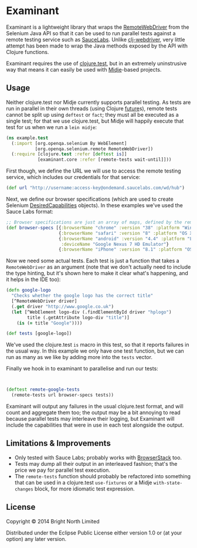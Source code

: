 # Examinant

Examinant is a lightweight library that wraps the
[RemoteWebDriver](https://selenium.googlecode.com/git/docs/api/java/org/openqa/selenium/remote/RemoteWebDriver.html)
from the Selenium Java API so that it can be used to run parallel tests against a remote testing service such as
[SauceLabs](https://saucelabs.com/).  Unlike [clj-webdriver](https://github.com/semperos/clj-webdriver), very little
attempt has been made to wrap the Java methods exposed by the API with Clojure functions.

Examinant requires the use of [clojure.test](https://clojure.github.io/clojure/clojure.test-api.html), but in an
extremely uninstrusive way that means it can easily be used with [Midje](https://github.com/marick/Midje)-based
projects.


## Usage

Neither clojure.test nor Midje currently supports parallel testing.  As tests are run in parallel in their own threads
(using Clojure [future](https://clojuredocs.org/clojure.core/future)s), remote tests cannot be split up using `deftest`
or `fact`; they must all be executed as a single test; for that we use clojure.test, but Midje will happily execute that
test for us when we run a `lein midje`:

```clj
(ns example.test
  (:import [org.openqa.selenium By WebElement]
           [org.openqa.selenium.remote RemoteWebDriver])
  (:require [clojure.test :refer [deftest is]]
            [examinant.core :refer [remote-tests wait-until]]))
```

First though, we define the URL we will use to access the remote testing service, which includes our credentials for
that service:

```clj
(def url "http://username:access-key@ondemand.saucelabs.com/wd/hub")
```


Next, we define our browser specifications (which are used to create Selenium
[DesiredCapabilities](https://selenium.googlecode.com/git/docs/api/java/org/openqa/selenium/remote/DesiredCapabilities.html)
objects).  In these examples we've used the Sauce Labs format:

```clj
;; Browser specifications are just an array of maps, defined by the remote provider
(def browser-specs [{:browserName "chrome" :version "38" :platform "Windows 8.1"}
                    {:browserName "safari" :version "8" :platform "OS X 10.10"}
                    {:browserName "android" :version "4.4" :platform "LINUX" :device-orientation :portrait
                     :deviceName "Google Nexus 7 HD Emulator"}
                    {:browserName "iPhone" :version "8.1" :platform "OS X 10.9" :device-orientation :portrait}])
```

Now we need some actual tests.  Each test is just a function that takes a `RemoteWebDriver` as an argument (note that
we don't actually need to include the type hinting, but it's shown here to make it clear what's happening, and it helps
in the IDE too):

```clj
(defn google-logo
  "Checks whether the google logo has the correct title"
  [^RemoteWebDriver driver]
  (.get driver "http://www.google.co.uk")
  (let [^WebElement logo-div (.findElementById driver "hplogo")
        title (.getAttribute logo-div "title")]
    (is (= title "Google"))))

(def tests [google-logo])
```

We've used the clojure.test `is` macro in this test, so that it reports failures in the usual way.  In this example we
only have one test function, but we can run as many as we like by adding more into the `tests` vector.

Finally we hook in to examinant to parallelise and run our tests:

```clj


(deftest remote-google-tests
  (remote-tests url browser-specs tests))
```

Examinant will output any failures in the usual clojure.test format, and will count and aggregate them too; the output
may be a bit annoying to read because parallel tests may interleave their logging, but Examinant will include the
capabilities that were in use in each test alongside the output.


## Limitations & Improvements

* Only tested with Sauce Labs; probably works with [BrowserStack](http://www.browserstack.com/) too.
* Tests may dump all their output in an interleaved fashion; that's the price we pay for parallel test execution.
* The `remote-tests` function should probably be refactored into something that can be used in a clojure.test
`use-fixtures` or a Midje `with-state-changes` block, for more idiomatic test expression.


## License

Copyright © 2014 Bright North Limited

Distributed under the Eclipse Public License either version 1.0 or (at
your option) any later version.
